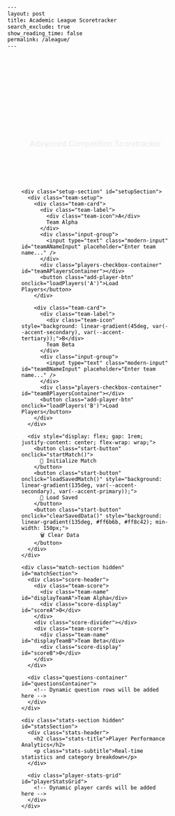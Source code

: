 ```yaml
---
layout: post
title: Academic League Scoretracker
search_exclude: true
show_reading_time: false
permalink: /aleague/
---
```


<html lang="en">
<head>
  <meta charset="UTF-8" />
  <meta name="viewport" content="width=device-width, initial-scale=1.0" />
  <title>Vote Kiruthic for VP</title>
  <title>Academic League Scoretracker</title>
  <style>
    @import url('https://fonts.googleapis.com/css2?family=Inter:wght@300;400;500;600;700;800&display=swap');
    
    :root {
      --primary-bg: #0a0a0f;
      --secondary-bg: #1a1a2e;
      --card-bg: rgba(30, 30, 60, 0.4);
      --glass-bg: rgba(255, 255, 255, 0.05);
      --accent-primary: #00d4ff;
      --accent-secondary: #7c3aed;
      --accent-tertiary: #06ffa5;
      --text-primary: #ffffff;
      --text-secondary: #a8b3cf;
      --text-muted: #6b7280;
      --border-color: rgba(255, 255, 255, 0.1);
      --shadow-glow: 0 0 40px rgba(0, 212, 255, 0.3);
      --shadow-subtle: 0 4px 20px rgba(0, 0, 0, 0.3);
    }

    * {
      margin: 0;
      padding: 0;
      box-sizing: border-box;
      color: inherit !important;
      text-decoration: none !important;
    }

    body {
      font-family: 'Inter', -apple-system, BlinkMacSystemFont, sans-serif;
      background: linear-gradient(135deg, var(--primary-bg) 0%, var(--secondary-bg) 50%, #0f0f23 100%);
      min-height: 100vh;
      color: var(--text-primary) !important;
      overflow-x: hidden;
      position: relative;
    }

    body::before {
      content: '';
      position: fixed;
      top: 0;
      left: 0;
      right: 0;
      bottom: 0;
      background: radial-gradient(ellipse at 20% 50%, rgba(124, 58, 237, 0.1) 0%, transparent 50%),
                  radial-gradient(ellipse at 80% 20%, rgba(0, 212, 255, 0.1) 0%, transparent 50%),
                  radial-gradient(ellipse at 40% 80%, rgba(6, 255, 165, 0.1) 0%, transparent 50%);
      pointer-events: none;
      z-index: -1;
    }

    .container {
      max-width: 1400px;
      margin: 0 auto;
      padding: 2rem;
      position: relative;
    }

    .header {
      text-align: center;
      margin-bottom: 3rem;
      animation: slideDown 1s ease-out;
    }

    @keyframes slideDown {
      from { opacity: 0; transform: translateY(-50px); }
      to { opacity: 1; transform: translateY(0); }
    }

    .title {
      font-size: clamp(2rem, 5vw, 4rem);
      font-weight: 800;
      background: linear-gradient(135deg, var(--accent-primary), var(--accent-secondary), var(--accent-tertiary));
      -webkit-background-clip: text;
      -webkit-text-fill-color: transparent;
      background-clip: text;
      margin-bottom: 0.5rem;
      animation: gradientShift 4s ease-in-out infinite;
      filter: drop-shadow(0 0 20px rgba(0, 212, 255, 0.5));
    }

    @keyframes gradientShift {
      0%, 100% { filter: hue-rotate(0deg); }
      50% { filter: hue-rotate(30deg); }
    }

    .subtitle {
      color: var(--text-secondary) !important;
      font-size: 1.1rem;
      font-weight: 400;
      opacity: 0.8;
    }

    .setup-section {
      background: var(--glass-bg);
      backdrop-filter: blur(20px);
      border: 1px solid var(--border-color);
      border-radius: 24px;
      padding: 2.5rem;
      margin-bottom: 3rem;
      box-shadow: var(--shadow-subtle);
      animation: slideUp 1s ease-out 0.2s both;
      position: relative;
      overflow: hidden;
    }

    .setup-section::before {
      content: '';
      position: absolute;
      top: 0;
      left: 0;
      right: 0;
      height: 2px;
      background: linear-gradient(90deg, var(--accent-primary), var(--accent-secondary), var(--accent-tertiary));
      animation: shimmer 3s ease-in-out infinite;
    }

    @keyframes shimmer {
      0%, 100% { opacity: 0.5; }
      50% { opacity: 1; }
    }

    @keyframes slideUp {
      from { opacity: 0; transform: translateY(50px); }
      to { opacity: 1; transform: translateY(0); }
    }

    .team-setup {
      display: grid;
      grid-template-columns: 1fr 1fr;
      gap: 2rem;
      margin-bottom: 2rem;
    }

    @media (max-width: 768px) {
      .team-setup {
        grid-template-columns: 1fr;
        gap: 1.5rem;
      }
    }

    .team-card {
      background: var(--card-bg);
      backdrop-filter: blur(10px);
      border: 1px solid var(--border-color);
      border-radius: 16px;
      padding: 1.5rem;
      transition: all 0.3s ease;
      position: relative;
      overflow: hidden;
    }

    .team-card::before {
      content: '';
      position: absolute;
      top: 0;
      left: 0;
      right: 0;
      height: 1px;
      background: linear-gradient(90deg, transparent, var(--accent-primary), transparent);
      opacity: 0;
      transition: opacity 0.3s ease;
    }

    .team-card:hover {
      transform: translateY(-2px);
      box-shadow: var(--shadow-glow);
      border-color: var(--accent-primary);
    }

    .team-card:hover::before {
      opacity: 1;
    }

    .team-label {
      font-size: 1.1rem;
      font-weight: 600;
      color: var(--text-primary) !important;
      margin-bottom: 1rem;
      display: flex;
      align-items: center;
      gap: 0.5rem;
    }

    .team-icon {
      width: 20px;
      height: 20px;
      border-radius: 50%;
      background: linear-gradient(45deg, var(--accent-primary), var(--accent-secondary));
      display: flex;
      align-items: center;
      justify-content: center;
      font-size: 0.8rem;
      font-weight: 700;
      color: var(--primary-bg) !important;
    }

    .input-group {
      margin-bottom: 1rem;
    }

    .modern-input {
      width: 100%;
      padding: 12px 16px;
      background: var(--glass-bg);
      border: 1px solid var(--border-color);
      border-radius: 12px;
      color: var(--text-primary) !important;
      font-size: 1rem;
      font-weight: 400;
      transition: all 0.3s ease;
      backdrop-filter: blur(10px);
    }

    .modern-input:focus {
      outline: none;
      border-color: var(--accent-primary);
      box-shadow: 0 0 0 3px rgba(0, 212, 255, 0.1);
      background: rgba(255, 255, 255, 0.08);
    }

    .modern-select {
      width: 100%;
      padding: 10px 16px;
      background: var(--glass-bg);
      border: 1px solid var(--border-color);
      border-radius: 10px;
      color: var(--text-primary) !important;
      font-size: 0.9rem;
      backdrop-filter: blur(10px);
      min-height: 100px;
      transition: all 0.3s ease;
    }

    .modern-select:focus {
      outline: none;
      border-color: var(--accent-primary);
      box-shadow: 0 0 0 3px rgba(0, 212, 255, 0.1);
    }

    .modern-select option {
      background: var(--secondary-bg) !important;
      color: var(--text-primary) !important;
      padding: 8px;
    }

    .players-checkbox-container {
      max-height: 200px;
      overflow-y: auto;
      padding: 12px;
      background: var(--glass-bg);
      border: 1px solid var(--border-color);
      border-radius: 12px;
      backdrop-filter: blur(10px);
      margin-bottom: 0.5rem;
    }

    .players-checkbox-container::-webkit-scrollbar {
      width: 4px;
    }

    .players-checkbox-container::-webkit-scrollbar-track {
      background: var(--glass-bg);
      border-radius: 2px;
    }

    .players-checkbox-container::-webkit-scrollbar-thumb {
      background: linear-gradient(180deg, var(--accent-primary), var(--accent-secondary));
      border-radius: 2px;
    }

    .player-checkbox-item {
      display: flex;
      align-items: center;
      gap: 0.75rem;
      padding: 0.5rem;
      margin-bottom: 0.25rem;
      border-radius: 8px;
      transition: all 0.2s ease;
      cursor: pointer;
    }

    .player-checkbox-item:hover {
      background: rgba(255, 255, 255, 0.05);
    }

    .player-checkbox {
      appearance: none;
      width: 18px;
      height: 18px;
      border: 2px solid var(--border-color);
      border-radius: 4px;
      background: var(--glass-bg);
      cursor: pointer;
      transition: all 0.3s ease;
      position: relative;
      flex-shrink: 0;
    }

    .player-checkbox:checked {
      background: linear-gradient(135deg, var(--accent-primary), var(--accent-secondary));
      border-color: var(--accent-primary);
    }

    .player-checkbox:checked::after {
      content: '✓';
      position: absolute;
      top: 50%;
      left: 50%;
      transform: translate(-50%, -50%);
      color: var(--primary-bg) !important;
      font-size: 11px;
      font-weight: 700;
    }

    .player-label {
      font-size: 0.9rem;
      font-weight: 400;
      color: var(--text-primary) !important;
      cursor: pointer;
      flex: 1;
    }

    .add-player-btn {
      width: 100%;
      padding: 10px 16px;
      background: linear-gradient(135deg, var(--accent-primary), var(--accent-secondary));
      border: none;
      border-radius: 10px;
      color: var(--primary-bg) !important;
      font-size: 0.9rem;
      font-weight: 600;
      cursor: pointer;
      transition: all 0.3s ease;
      text-transform: uppercase;
      letter-spacing: 0.5px;
      margin-top: 0.5rem;
    }

    .add-player-btn:hover {
      transform: translateY(-2px);
      box-shadow: 0 8px 25px rgba(0, 212, 255, 0.4);
      filter: brightness(1.1);
    }

    .start-button {
      display: block;
      margin: 0 auto;
      padding: 16px 48px;
      background: linear-gradient(135deg, var(--accent-tertiary), var(--accent-primary));
      border: none;
      border-radius: 50px;
      color: var(--primary-bg) !important;
      font-size: 1.1rem;
      font-weight: 700;
      cursor: pointer;
      transition: all 0.4s ease;
      text-transform: uppercase;
      letter-spacing: 1px;
      position: relative;
      overflow: hidden;
      min-width: 200px;
    }

    .start-button::before {
      content: '';
      position: absolute;
      top: 0;
      left: -100%;
      width: 100%;
      height: 100%;
      background: linear-gradient(90deg, transparent, rgba(255, 255, 255, 0.3), transparent);
      transition: left 0.6s ease;
    }

    .start-button:hover::before {
      left: 100%;
    }

    .start-button:hover {
      transform: translateY(-3px) scale(1.05);
      box-shadow: 0 15px 40px rgba(6, 255, 165, 0.4);
      filter: brightness(1.2);
    }

    .match-section {
      background: var(--glass-bg);
      backdrop-filter: blur(20px);
      border: 1px solid var(--border-color);
      border-radius: 24px;
      padding: 2rem;
      box-shadow: var(--shadow-subtle);
      animation: slideUp 1s ease-out 0.4s both;
      overflow: hidden;
    }

    .score-header {
      display: flex;
      justify-content: space-between;
      align-items: center;
      margin-bottom: 2rem;
      padding: 1rem 2rem;
      background: var(--card-bg);
      border-radius: 16px;
      border: 1px solid var(--border-color);
    }

    .team-score {
      text-align: center;
      flex: 1;
    }

    .team-name {
      font-size: 1.2rem;
      font-weight: 600;
      color: var(--text-primary) !important;
      margin-bottom: 0.5rem;
    }

    .score-display {
      font-size: 3rem;
      font-weight: 800;
      background: linear-gradient(135deg, var(--accent-primary), var(--accent-tertiary));
      -webkit-background-clip: text;
      -webkit-text-fill-color: transparent;
      background-clip: text;
      transition: all 0.3s ease;
    }

    .score-divider {
      width: 2px;
      height: 60px;
      background: linear-gradient(180deg, var(--accent-primary), var(--accent-secondary));
      margin: 0 2rem;
      border-radius: 2px;
    }

    .questions-container {
      max-height: 60vh;
      overflow-y: auto;
      padding-right: 1rem;
    }

    .questions-container::-webkit-scrollbar {
      width: 6px;
    }

    .questions-container::-webkit-scrollbar-track {
      background: var(--glass-bg);
      border-radius: 3px;
    }

    .questions-container::-webkit-scrollbar-thumb {
      background: linear-gradient(180deg, var(--accent-primary), var(--accent-secondary));
      border-radius: 3px;
    }

    .question-row {
      display: grid;
      grid-template-columns: 60px 1fr 150px 100px 1fr;
      gap: 1rem;
      align-items: center;
      padding: 1rem;
      background: var(--card-bg);
      border: 1px solid var(--border-color);
      border-radius: 12px;
      margin-bottom: 1rem;
      transition: all 0.3s ease;
    }

    .question-row:hover {
      transform: translateX(4px);
      border-color: var(--accent-primary);
      box-shadow: 0 4px 20px rgba(0, 212, 255, 0.2);
    }

    .question-number {
      display: flex;
      align-items: center;
      justify-content: center;
      width: 40px;
      height: 40px;
      background: linear-gradient(135deg, var(--accent-primary), var(--accent-secondary));
      border-radius: 50%;
      font-weight: 700;
      color: var(--primary-bg) !important;
      font-size: 0.9rem;
    }

    .team-controls {
      display: flex;
      flex-direction: column;
      gap: 0.5rem;
    }

    .player-select {
      width: 100%;
      padding: 8px 12px;
      background: var(--glass-bg);
      border: 1px solid var(--border-color);
      border-radius: 8px;
      color: var(--text-primary) !important;
      font-size: 0.9rem;
      backdrop-filter: blur(10px);
    }

    .player-select option {
      background: var(--secondary-bg) !important;
      color: var(--text-primary) !important;
    }

    .checkbox-group {
      display: flex;
      gap: 1rem;
      margin-top: 0.5rem;
    }

    .checkbox-item {
      display: flex;
      align-items: center;
      gap: 0.5rem;
      cursor: pointer;
    }

    .modern-checkbox {
      appearance: none;
      width: 20px;
      height: 20px;
      border: 2px solid var(--border-color);
      border-radius: 4px;
      background: var(--glass-bg);
      cursor: pointer;
      transition: all 0.3s ease;
      position: relative;
    }

    .modern-checkbox:checked {
      background: linear-gradient(135deg, var(--accent-primary), var(--accent-secondary));
      border-color: var(--accent-primary);
    }

    .modern-checkbox:checked::after {
      content: '✓';
      position: absolute;
      top: 50%;
      left: 50%;
      transform: translate(-50%, -50%);
      color: var(--primary-bg) !important;
      font-size: 12px;
      font-weight: 700;
    }

    .checkbox-label {
      font-size: 0.8rem;
      font-weight: 500;
      color: var(--text-secondary) !important;
    }

    .correct-label {
      color: var(--accent-tertiary) !important;
    }

    .neg-label {
      color: #ff6b6b !important;
    }

    .category-select, .bonus-input {
      padding: 8px 12px;
      background: var(--glass-bg);
      border: 1px solid var(--border-color);
      border-radius: 8px;
      color: var(--text-primary) !important;
      font-size: 0.9rem;
      backdrop-filter: blur(10px);
      transition: all 0.3s ease;
    }

    .category-select option {
      background: var(--secondary-bg) !important;
      color: var(--text-primary) !important;
    }

    .bonus-input {
      width: 80px;
      text-align: center;
    }

    .bonus-input:focus, .category-select:focus, .player-select:focus {
      outline: none;
      border-color: var(--accent-primary);
      box-shadow: 0 0 0 2px rgba(0, 212, 255, 0.1);
    }

    .score-animation {
      animation: scoreGlow 0.6s ease-in-out;
    }

    @keyframes scoreGlow {
      0%, 100% { transform: scale(1); }
      50% { 
        transform: scale(1.1); 
        filter: drop-shadow(0 0 15px var(--accent-primary));
      }
    }

    .loading-spinner {
      display: inline-block;
      width: 20px;
      height: 20px;
      border: 2px solid var(--border-color);
      border-radius: 50%;
      border-top-color: var(--accent-primary);
      animation: spin 1s ease-in-out infinite;
    }

    @keyframes spin {
      to { transform: rotate(360deg); }
    }

    @media (max-width: 1024px) {
      .question-row {
        grid-template-columns: 1fr;
        gap: 0.5rem;
        text-align: center;
      }
      
      .score-header {
        flex-direction: column;
        gap: 1rem;
      }

      .score-divider {
        width: 60px;
        height: 2px;
        margin: 0;
      }
    }

    .hidden {
      display: none;
    }

    @keyframes slideIn {
      from { opacity: 0; transform: translateX(100px); }
      to { opacity: 1; transform: translateX(0); }
    }

    .stats-section {
      background: var(--glass-bg);
      backdrop-filter: blur(20px);
      border: 1px solid var(--border-color);
      border-radius: 24px;
      padding: 2rem;
      margin-top: 2rem;
      box-shadow: var(--shadow-subtle);
      animation: slideUp 1s ease-out 0.6s both;
    }

    .stats-header {
      text-align: center;
      margin-bottom: 2rem;
    }

    .stats-title {
      font-size: 1.8rem;
      font-weight: 700;
      background: linear-gradient(135deg, var(--accent-primary), var(--accent-secondary));
      -webkit-background-clip: text;
      -webkit-text-fill-color: transparent;
      background-clip: text;
      margin-bottom: 0.5rem;
    }

    .stats-subtitle {
      color: var(--text-secondary) !important;
      font-size: 1rem;
      opacity: 0.8;
    }

    .player-stats-grid {
      display: grid;
      grid-template-columns: repeat(auto-fit, minmax(400px, 1fr));
      gap: 1.5rem;
    }

    .player-card {
      background: var(--card-bg);
      backdrop-filter: blur(15px);
      border: 1px solid var(--border-color);
      border-radius: 20px;
      padding: 1.5rem;
      transition: all 0.4s ease;
      position: relative;
      overflow: hidden;
    }

    .player-card::before {
      content: '';
      position: absolute;
      top: 0;
      left: 0;
      right: 0;
      height: 3px;
      background: linear-gradient(90deg, var(--accent-primary), var(--accent-secondary), var(--accent-tertiary));
      opacity: 0;
      transition: opacity 0.3s ease;
    }

    .player-card:hover {
      transform: translateY(-8px) scale(1.02);
      box-shadow: 0 20px 60px rgba(0, 212, 255, 0.2);
      border-color: var(--accent-primary);
    }

    .player-card:hover::before {
      opacity: 1;
    }

    .player-header {
      display: flex;
      align-items: center;
      justify-content: space-between;
      margin-bottom: 1.5rem;
    }

    .player-info {
      display: flex;
      align-items: center;
      gap: 1rem;
    }

    .player-avatar {
      width: 50px;
      height: 50px;
      background: linear-gradient(135deg, var(--accent-primary), var(--accent-secondary));
      border-radius: 50%;
      display: flex;
      align-items: center;
      justify-content: center;
      font-weight: 700;
      font-size: 1.2rem;
      color: var(--primary-bg) !important;
      box-shadow: 0 8px 20px rgba(0, 212, 255, 0.3);
    }

    .player-details h3 {
      font-size: 1.2rem;
      font-weight: 600;
      color: var(--text-primary) !important;
      margin-bottom: 0.2rem;
    }

    .team-badge {
      padding: 4px 12px;
      background: linear-gradient(135deg, var(--accent-tertiary), var(--accent-primary));
      border-radius: 12px;
      font-size: 0.8rem;
      font-weight: 600;
      color: var(--primary-bg) !important;
      text-transform: uppercase;
      letter-spacing: 0.5px;
    }

    .stats-content {
      display: grid;
      grid-template-columns: 1fr 200px;
      gap: 1.5rem;
      align-items: center;
    }

    .stats-numbers {
      display: grid;
      grid-template-columns: repeat(3, 1fr);
      gap: 1rem;
    }

    .stat-item {
      text-align: center;
      padding: 1rem;
      background: var(--glass-bg);
      border-radius: 12px;
      border: 1px solid var(--border-color);
      transition: all 0.3s ease;
    }

    .stat-item:hover {
      transform: translateY(-2px);
      border-color: var(--accent-primary);
    }

    .stat-value {
      font-size: 2rem;
      font-weight: 800;
      background: linear-gradient(135deg, var(--accent-primary), var(--accent-tertiary));
      -webkit-background-clip: text;
      -webkit-text-fill-color: transparent;
      background-clip: text;
      margin-bottom: 0.3rem;
    }

    .stat-label {
      font-size: 0.8rem;
      color: var(--text-secondary) !important;
      text-transform: uppercase;
      letter-spacing: 0.5px;
      font-weight: 500;
    }

    .chart-container {
      position: relative;
      display: flex;
      align-items: center;
      justify-content: center;
    }

    .chart-canvas {
      max-width: 180px;
      max-height: 180px;
    }

    .chart-legend {
      margin-top: 1rem;
      display: grid;
      grid-template-columns: repeat(2, 1fr);
      gap: 0.5rem;
    }

    .legend-item {
      display: flex;
      align-items: center;
      gap: 0.5rem;
      font-size: 0.8rem;
      color: var(--text-secondary) !important;
    }

    .legend-color {
      width: 12px;
      height: 12px;
      border-radius: 50%;
    }

    @media (max-width: 768px) {
      .player-stats-grid {
        grid-template-columns: 1fr;
      }
      
      .stats-content {
        grid-template-columns: 1fr;
        gap: 1rem;
      }
      
      .stats-numbers {
        grid-template-columns: repeat(3, 1fr);
        gap: 0.5rem;
      }
    }
  </style>
</head>
<body>
  <div class="container">
    <div class="header">
      <h1 class="title">Academic League</h1>
      <p class="subtitle">Advanced Competition Scoretracker</p>
    </div>
    
    <div class="setup-section" id="setupSection">
      <div class="team-setup">
        <div class="team-card">
          <div class="team-label">
            <div class="team-icon">A</div>
            Team Alpha
          </div>
          <div class="input-group">
            <input type="text" class="modern-input" id="teamANameInput" placeholder="Enter team name..." />
          </div>
          <div class="players-checkbox-container" id="teamAPlayersContainer"></div>
          <button class="add-player-btn" onclick="loadPlayers('A')">Load Players</button>
        </div>
        
        <div class="team-card">
          <div class="team-label">
            <div class="team-icon" style="background: linear-gradient(45deg, var(--accent-secondary), var(--accent-tertiary));">B</div>
            Team Beta
          </div>
          <div class="input-group">
            <input type="text" class="modern-input" id="teamBNameInput" placeholder="Enter team name..." />
          </div>
          <div class="players-checkbox-container" id="teamBPlayersContainer"></div>
          <button class="add-player-btn" onclick="loadPlayers('B')">Load Players</button>
        </div>
      </div>
      
      <div style="display: flex; gap: 1rem; justify-content: center; flex-wrap: wrap;">
        <button class="start-button" onclick="startMatch()">
          🚀 Initialize Match
        </button>
        <button class="start-button" onclick="loadSavedMatch()" style="background: linear-gradient(135deg, var(--accent-secondary), var(--accent-primary));">
          📂 Load Saved
        </button>
        <button class="start-button" onclick="clearSavedData()" style="background: linear-gradient(135deg, #ff6b6b, #ff8c42); min-width: 150px;">
          🗑️ Clear Data
        </button>
      </div>
    </div>

    <div class="match-section hidden" id="matchSection">
      <div class="score-header">
        <div class="team-score">
          <div class="team-name" id="displayTeamA">Team Alpha</div>
          <div class="score-display" id="scoreA">0</div>
        </div>
        <div class="score-divider"></div>
        <div class="team-score">
          <div class="team-name" id="displayTeamB">Team Beta</div>
          <div class="score-display" id="scoreB">0</div>
        </div>
      </div>

      <div class="questions-container" id="questionsContainer">
        <!-- Dynamic question rows will be added here -->
      </div>
    </div>

    <div class="stats-section hidden" id="statsSection">
      <div class="stats-header">
        <h2 class="stats-title">Player Performance Analytics</h2>
        <p class="stats-subtitle">Real-time statistics and category breakdown</p>
      </div>
      
      <div class="player-stats-grid" id="playerStatsGrid">
        <!-- Dynamic player cards will be added here -->
      </div>
    </div>
  </div>

  <script src="https://cdnjs.cloudflare.com/ajax/libs/Chart.js/3.9.1/chart.min.js"></script>
  <script>
    const playerList = [
      "Swarith Vaddi", "Brandon Chu", "Jason Gao", "Ankit Pulivendula", "Aditi Bandaru", "Tristan Eleazar", "Steven Zhu", "Jacob Wu",
      "Advik Garg", "Aryan Shrimali", "Anish Degalmadikar", "Saaras Kodali", "Liam Vinson", "Srijan Atti", "Preston Foster", "Aashray Rajagopalan", "Vasanth Rajasekaran", "Kiruthic Selvakumar", "Derek Kang", "Dylan Zhang", "Kasra Kermani", "Bryan Chen", "Adhav Selvan", "Nikhil Maturi",
      "Rishab Shyamal", "Meryl Chen", "Michelle Yu", "Santhosh Karthik", "Zhengji Li", "Caleb Park", "Advait Deshpande", "Skandan Sundar", "Akhil Kulkarni"
    ];

    const categories = ["Math", "Science", "History", "Literature", "Art", "Geography", "Current Events"];
    
    let state = {
      teamA: "",
      teamB: "",
      playersA: [],
      playersB: [],
      scoreA: 0,
      scoreB: 0,
      questionCount: 0,
      playerStats: {} // Track individual player statistics
    };

    const categoryColors = {
      "Math": "#00d4ff",
      "Science": "#7c3aed", 
      "History": "#06ffa5",
      "Literature": "#ff6b6b",
      "Art": "#ffd93d",
      "Geography": "#ff8c42",
      "Current Events": "#a78bfa"
    };
    
    const StorageManager = {
      STORAGE_KEY: 'academicLeagueData',
      
      saveState() {
        const dataToSave = {
          state: state,
          timestamp: Date.now(),
          version: '1.0'
        };
        try {
          const jsonData = JSON.stringify(dataToSave);
          localStorage.setItem(this.STORAGE_KEY, jsonData);
          this.showNotification('Data saved successfully!', 'success');
        } catch (error) {
          console.error('Failed to save data:', error);
          this.showNotification('Failed to save data', 'error');
        }
      },
      
      loadState() {
        try {
          const savedData = localStorage.getItem(this.STORAGE_KEY);
          if (!savedData) return null;
          
          const parsedData = JSON.parse(savedData);
          return parsedData.state;
        } catch (error) {
          console.error('Failed to load data:', error);
          return null;
        }
      },
      
      clearData() {
        localStorage.removeItem(this.STORAGE_KEY);
        this.showNotification('Data cleared successfully!', 'success');
      },
      
      showNotification(message, type) {
        const notification = document.createElement('div');
        notification.style.cssText = `
          position: fixed;
          top: 20px;
          right: 20px;
          padding: 12px 24px;
          background: ${type === 'success' ? 'linear-gradient(135deg, var(--accent-tertiary), var(--accent-primary))' : 'linear-gradient(135deg, #ff6b6b, #ff8c42)'};
          color: var(--primary-bg);
          border-radius: 12px;
          font-weight: 600;
          z-index: 1000;
          animation: slideIn 0.3s ease-out;
        `;
        notification.textContent = message;
        document.body.appendChild(notification);
        
        setTimeout(() => {
          notification.remove();
        }, 3000);
      }
    };

    function loadPlayers(team) {
      const container = document.getElementById(`team${team}PlayersContainer`);
      container.innerHTML = "";
      
      playerList.forEach(name => {
        const checkboxItem = document.createElement("div");
        checkboxItem.className = "player-checkbox-item";
        
        checkboxItem.innerHTML = `
          <input type="checkbox" class="player-checkbox" id="${team}-${name.replace(/\s+/g, '-')}" value="${name}" onchange="StorageManager.saveState()">
          <label class="player-label" for="${team}-${name.replace(/\s+/g, '-')}">${name}</label>
        `;

        
        container.appendChild(checkboxItem);
      });
    }

    function startMatch() {
      const teamAName = document.getElementById("teamANameInput").value.trim() || "Team Alpha";
      const teamBName = document.getElementById("teamBNameInput").value.trim() || "Team Beta";
      
      const teamACheckboxes = document.querySelectorAll('#teamAPlayersContainer .player-checkbox:checked');
      const teamBCheckboxes = document.querySelectorAll('#teamBPlayersContainer .player-checkbox:checked');
      
      state.teamA = teamAName;
      state.teamB = teamBName;
      state.playersA = Array.from(teamACheckboxes).map(cb => cb.value);
      state.playersB = Array.from(teamBCheckboxes).map(cb => cb.value);
      
      if (state.playersA.length === 0 || state.playersB.length === 0) {
        alert("Please select players for both teams before starting the match.");
        return;
      }
      
      // Initialize player stats
      [...state.playersA, ...state.playersB].forEach(player => {
        state.playerStats[player] = {
          correct: 0,
          negs: 0,
          categories: {},
          team: state.playersA.includes(player) ? 'A' : 'B'
        };
      });
      
      document.getElementById("displayTeamA").textContent = teamAName;
      document.getElementById("displayTeamB").textContent = teamBName;
      
      document.getElementById("setupSection").classList.add("hidden");
      document.getElementById("matchSection").classList.remove("hidden");
      document.getElementById("statsSection").classList.remove("hidden");
      
      updatePlayerStats();
      addQuestionRow();
      StorageManager.saveState();
    }

    function loadSavedMatch() {
      const savedState = StorageManager.loadState();
      if (!savedState) {
        StorageManager.showNotification('No saved data found', 'error');
        return;
      }
      
      // Restore state
      // Restore state more carefully
      state.teamA = savedState.teamA || "";
      state.teamB = savedState.teamB || "";  
      state.playersA = savedState.playersA || [];
      state.playersB = savedState.playersB || [];
      state.scoreA = savedState.scoreA || 0;
      state.scoreB = savedState.scoreB || 0;
      state.questionCount = savedState.questionCount || 0;
      state.playerStats = savedState.playerStats || {};
      
      // Update UI elements
      document.getElementById("teamANameInput").value = state.teamA;
      document.getElementById("teamBNameInput").value = state.teamB;
      document.getElementById("displayTeamA").textContent = state.teamA;
      document.getElementById("displayTeamB").textContent = state.teamB;
      document.getElementById("scoreA").textContent = state.scoreA;
      document.getElementById("scoreB").textContent = state.scoreB;
      
      // Load players and restore selections
      loadPlayers('A');
      loadPlayers('B');
      
      // Check the selected players
      setTimeout(() => {
        state.playersA.forEach(player => {
          const checkbox = document.getElementById(`A-${player.replace(/\s+/g, '-')}`);
          if (checkbox) checkbox.checked = true;
        });
        
        state.playersB.forEach(player => {
          const checkbox = document.getElementById(`B-${player.replace(/\s+/g, '-')}`);
          if (checkbox) checkbox.checked = true;
        });
      }, 200);
      
      // Show match section
      document.getElementById("setupSection").classList.add("hidden");
      document.getElementById("matchSection").classList.remove("hidden");
      document.getElementById("statsSection").classList.remove("hidden");
      
      // Restore questions (this requires rebuilding the question rows)
      rebuildQuestionRows();
      updatePlayerStats();
      
      StorageManager.showNotification('Match loaded successfully!', 'success');
    }

    function clearSavedData() {
      if (confirm('Are you sure you want to clear all saved data? This cannot be undone.')) {
        StorageManager.clearData();
        // Reset current state
        location.reload();
      }
    }

    function rebuildQuestionRows() {
      const container = document.getElementById("questionsContainer");
      container.innerHTML = "";
      
      // Reset question count and rebuild from scratch
      const savedQuestionCount = state.questionCount;
      state.questionCount = 0;
      
      // Add first question row
      addQuestionRow();
      
      // If there were more questions, restore the count but don't add more rows
      // They'll be added automatically as the user interacts
      if (savedQuestionCount > 1) {
        state.questionCount = 1; // Keep it at 1 for now
      }
    }

    function addQuestionRow() {
      const container = document.getElementById("questionsContainer");
      const questionNum = ++state.questionCount;
      
      const row = document.createElement("div");
      row.className = "question-row";
      row.style.animationDelay = `${questionNum * 0.1}s`;
      
      row.innerHTML = `
        <div class="question-number">${questionNum}</div>
        
        <div class="team-controls">
          <select class="player-select" data-team="A">
            <option value="">Select Player</option>
            ${state.playersA.map(player => `<option value="${player}">${player}</option>`).join('')}
          </select>
          <div class="checkbox-group">
            <div class="checkbox-item">
              <input type="checkbox" class="modern-checkbox" data-type="correct" data-team="A">
              <span class="checkbox-label correct-label">Correct</span>
            </div>
            <div class="checkbox-item">
              <input type="checkbox" class="modern-checkbox" data-type="neg" data-team="A">
              <span class="checkbox-label neg-label">NEG</span>
            </div>
          </div>
        </div>
        
        <select class="category-select">
          <option value="">Category</option>
          ${categories.map(cat => `<option value="${cat}">${cat}</option>`).join('')}
        </select>
        
        <input type="number" class="bonus-input" min="0" max="30" value="0" placeholder="Bonus">
        
        <div class="team-controls">
          <select class="player-select" data-team="B">
            <option value="">Select Player</option>
            ${state.playersB.map(player => `<option value="${player}">${player}</option>`).join('')}
          </select>
          <div class="checkbox-group">
            <div class="checkbox-item">
              <input type="checkbox" class="modern-checkbox" data-type="correct" data-team="B">
              <span class="checkbox-label correct-label">Correct</span>
            </div>
            <div class="checkbox-item">
              <input type="checkbox" class="modern-checkbox" data-type="neg" data-team="B">
              <span class="checkbox-label neg-label">NEG</span>
            </div>
          </div>
        </div>
      `;
      
      container.appendChild(row);
      
      // Add event listeners for scoring
      const checkboxes = row.querySelectorAll('.modern-checkbox');
      const bonusInput = row.querySelector('.bonus-input');
      
      [...checkboxes, bonusInput].forEach(element => {
        element.addEventListener('change', () => {
          recalculateScores();
          StorageManager.saveState(); // Auto-save on any change
          // Auto-add next row when current row is used
          if (isRowUsed(row) && questionNum === state.questionCount) {
            setTimeout(() => addQuestionRow(), 300);
          }
        });
      });
    }

    function isRowUsed(row) {
      const checkboxes = row.querySelectorAll('.modern-checkbox[data-type="correct"]');
      return Array.from(checkboxes).some(cb => cb.checked);
    }

    function recalculateScores() {
      let scoreA = 0, scoreB = 0;
      
      // Reset player stats
      Object.keys(state.playerStats).forEach(player => {
        state.playerStats[player].correct = 0;
        state.playerStats[player].negs = 0;
        state.playerStats[player].categories = {};
      });
      
      document.querySelectorAll('.question-row').forEach(row => {
        const correctA = row.querySelector('.modern-checkbox[data-type="correct"][data-team="A"]');
        const correctB = row.querySelector('.modern-checkbox[data-type="correct"][data-team="B"]');
        const negA = row.querySelector('.modern-checkbox[data-type="neg"][data-team="A"]');
        const negB = row.querySelector('.modern-checkbox[data-type="neg"][data-team="B"]');
        const bonus = row.querySelector('.bonus-input');
        const category = row.querySelector('.category-select');
        const playerSelectA = row.querySelector('.player-select[data-team="A"]');
        const playerSelectB = row.querySelector('.player-select[data-team="B"]');
        
        const bonusPoints = parseInt(bonus.value) || 0;
        const selectedCategory = category.value;
        const selectedPlayerA = playerSelectA.value;
        const selectedPlayerB = playerSelectB.value;
        
        if (correctA.checked && !correctB.checked) {
          scoreA += 3 + bonusPoints;
          if (selectedPlayerA && state.playerStats[selectedPlayerA]) {
            state.playerStats[selectedPlayerA].correct++;
            if (selectedCategory) {
              state.playerStats[selectedPlayerA].categories[selectedCategory] = 
                (state.playerStats[selectedPlayerA].categories[selectedCategory] || 0) + 1;
            }
          }
        }
        if (correctB.checked && !correctA.checked) {
          scoreB += 3 + bonusPoints;
          if (selectedPlayerB && state.playerStats[selectedPlayerB]) {
            state.playerStats[selectedPlayerB].correct++;
            if (selectedCategory) {
              state.playerStats[selectedPlayerB].categories[selectedCategory] = 
                (state.playerStats[selectedPlayerB].categories[selectedCategory] || 0) + 1;
            }
          }
        }
        
        if (negA.checked && selectedPlayerA && state.playerStats[selectedPlayerA]) {
          scoreA -= 1;
          state.playerStats[selectedPlayerA].negs++;
        }
        if (negB.checked && selectedPlayerB && state.playerStats[selectedPlayerB]) {
          scoreB -= 1;
          state.playerStats[selectedPlayerB].negs++;
        }
      });
      
      const scoreAElement = document.getElementById("scoreA");
      const scoreBElement = document.getElementById("scoreB");
      
      if (state.scoreA !== scoreA) {
        scoreAElement.classList.add("score-animation");
        setTimeout(() => scoreAElement.classList.remove("score-animation"), 600);
      }
      if (state.scoreB !== scoreB) {
        scoreBElement.classList.add("score-animation");
        setTimeout(() => scoreBElement.classList.remove("score-animation"), 600);
      }
      
      state.scoreA = scoreA;
      state.scoreB = scoreB;
      scoreAElement.textContent = scoreA;
      scoreBElement.textContent = scoreB;
      
      updatePlayerStats();
      StorageManager.saveState();
    }

    function updatePlayerStats() {
      const container = document.getElementById("playerStatsGrid");
      container.innerHTML = "";
      
      const allPlayers = [...state.playersA, ...state.playersB];
      
      allPlayers.forEach((player, index) => {
        const stats = state.playerStats[player];
        const isTeamA = stats.team === 'A';
        
        const card = document.createElement("div");
        card.className = "player-card";
        card.style.animationDelay = `${index * 0.1}s`;
        
        // Calculate total questions answered
        const totalAnswered = stats.correct + stats.negs;
        
        // Prepare chart data
        const categories = Object.keys(stats.categories);
        const chartData = categories.map(cat => stats.categories[cat]);
        const chartColors = categories.map(cat => categoryColors[cat] || '#ffffff');
        
        card.innerHTML = `
          <div class="player-header">
            <div class="player-info">
              <div class="player-avatar" style="background: linear-gradient(135deg, ${isTeamA ? 'var(--accent-primary), var(--accent-secondary)' : 'var(--accent-secondary), var(--accent-tertiary)'})">
                ${player.split(' ').map(n => n[0]).join('')}
              </div>
              <div class="player-details">
                <h3>${player}</h3>
                <div class="team-badge" style="background: linear-gradient(135deg, ${isTeamA ? 'var(--accent-primary), var(--accent-secondary)' : 'var(--accent-secondary), var(--accent-tertiary)'})">
                  ${isTeamA ? state.teamA : state.teamB}
                </div>
              </div>
            </div>
          </div>
          
          <div class="stats-content">
            <div class="stats-numbers">
              <div class="stat-item">
                <div class="stat-value">${stats.correct}</div>
                <div class="stat-label">Correct</div>
              </div>
              <div class="stat-item">
                <div class="stat-value">${stats.negs}</div>
                <div class="stat-label">NEGs</div>
              </div>
              <div class="stat-item">
                <div class="stat-value">${totalAnswered}</div>
                <div class="stat-label">Total</div>
              </div>
            </div>
            
            <div class="chart-container">
              <canvas class="chart-canvas" id="chart-${index}" width="180" height="180"></canvas>
            </div>
          </div>
          
          <div class="chart-legend" id="legend-${index}">
            <!-- Legend will be populated by JavaScript -->
          </div>
        `;
        
        container.appendChild(card);
        
        // Create pie chart
        setTimeout(() => {
          createPieChart(`chart-${index}`, categories, chartData, chartColors, `legend-${index}`);
        }, 100);
      });
    }

    function createPieChart(canvasId, labels, data, colors, legendId) {
      const canvas = document.getElementById(canvasId);
      if (!canvas) return;
      
      const ctx = canvas.getContext('2d');
      
      // Only create chart if there's data
      if (data.length === 0 || data.every(d => d === 0)) {
        ctx.fillStyle = 'rgba(255, 255, 255, 0.1)';
        ctx.beginPath();
        ctx.arc(90, 90, 70, 0, 2 * Math.PI);
        ctx.fill();
        
        ctx.fillStyle = '#ffffff';
        ctx.font = '14px Inter';
        ctx.textAlign = 'center';
        ctx.fillText('No data yet', 90, 95);
        return;
      }
      
      new Chart(ctx, {
        type: 'doughnut',
        data: {
          labels: labels,
          datasets: [{
            data: data,
            backgroundColor: colors,
            borderColor: colors.map(color => color + '80'),
            borderWidth: 2,
            hoverBorderWidth: 3
          }]
        },
        options: {
          responsive: true,
          maintainAspectRatio: true,
          plugins: {
            legend: {
              display: false
            },
            tooltip: {
              backgroundColor: 'rgba(10, 10, 15, 0.9)',
              titleColor: '#ffffff',
              bodyColor: '#ffffff',
              borderColor: 'rgba(0, 212, 255, 0.5)',
              borderWidth: 1,
              cornerRadius: 8,
              callbacks: {
                label: function(context) {
                  return `${context.label}: ${context.parsed} questions`;
                }
              }
            }
          },
          animation: {
            animateRotate: true,
            duration: 1000
          }
        }
      });
      
      // Create custom legend
      const legendContainer = document.getElementById(legendId);
      if (legendContainer) {
        legendContainer.innerHTML = labels.map((label, index) => 
          `<div class="legend-item">
            <div class="legend-color" style="background-color: ${colors[index]}"></div>
            <span>${label} (${data[index]})</span>
          </div>`
        ).join('');
      }
    }

    // Initialize player dropdowns on load
    document.addEventListener('DOMContentLoaded', () => {
      loadPlayers('A');
      loadPlayers('B');
      
      // Add auto-save for team name inputs
      document.getElementById("teamANameInput").addEventListener('input', () => {
        StorageManager.saveState();
      });

      document.getElementById("teamBNameInput").addEventListener('input', () => {
        StorageManager.saveState();
      });
    });
  </script>
</body>
</html>
